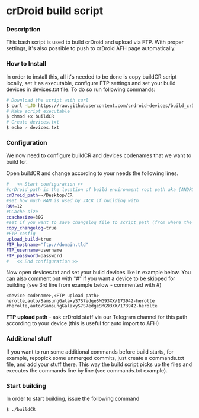 # crDroid build script #

### Description ###

This bash script is used to build crDroid and upload via FTP.
With proper settings, it's also possible to push to crDroid AFH page automatically.

### How to Install

In order to install this, all it's needed to be done is copy buildCR script locally, set it as executable, configure FTP settings and set your build devices in devices.txt file.
To do so run following commands:

```bash
# Download the script with curl
$ curl -LJO https://raw.githubusercontent.com/crdroid-devices/build_crDroid/master/buildCR
# Make script executable
$ chmod +x buildCR
# Create devices.txt 
$ echo > devices.txt
```

### Configuration

We now need to configure buildCR and devices codenames that we want to build for.

Open buildCR and change according to your needs the following lines.

```bash
#   << Start configuration >>
#crDroid_path is the location of build environment root path aka {ANDROID_BUILD_TOP}
crDroid_path=~/Desktop/CR
#set how much RAM is used by JACK if building with
RAM=12
#CCache size
ccachesize=30G
#set if you want to save changelog file to script_path (from where the script runs) at end of build (useful to add changelog info to forums and so on... easy to find)
copy_changelog=true
#FTP config
upload_build=true
FTP_hostname="ftp://domain.tld"
FTP_username=username
FTP_password=password
#   << End configuration >>
```

Now open devices.txt and set your build devices like in example below.
You can also comment out with "#" if you want a device to be skipped for building (see 3rd line from example below - commented with #)

    <device codename>,<FTP upload path>
    herolte,auto/SamsungGalaxyS7S7edgeSMG93XX/173942-herolte
    #herolte,auto/SamsungGalaxyS7S7edgeSMG93XX/173942-herolte 

**FTP upload path** - ask crDroid staff via our Telegram channel for this path according to your device (this is useful for auto import to AFH)

### Additional stuff
If you want to run some additional commands before build starts, for example, repopick some unmerged commits, just create a commands.txt file, and add your stuff there.
This way the build script picks up the files and executes the commands line by line (see commands.txt example).

### Start building

In order to start building, issue the following command

    $ ./buildCR